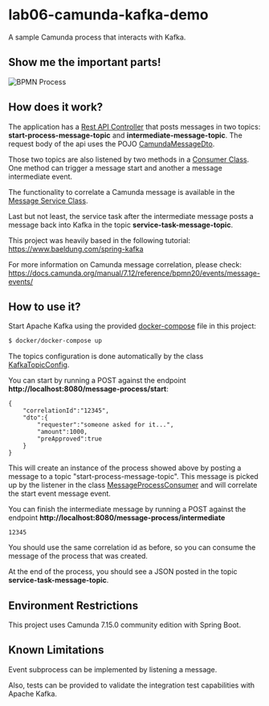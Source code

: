 # lab06-camunda-kafka-demo
A sample Camunda process that interacts with Kafka. 

## Show me the important parts!
![BPMN Process](EDPO-Event-driven/EDPO-project-group-3/demo/src/main/resources/process.png)

## How does it work?

The application has a [Rest API Controller](EDPO-Event-driven/EDPO-project-group-3/demo/src/main/java/org/camunda/bpm/demo/controller/MessageProcessRestController.java) that posts messages in two topics: **start-process-message-topic** and **intermediate-message-topic**. The request body of the api uses the POJO [CamundaMessageDto](EDPO-Event-driven/EDPO-project-group-3/demo/src/main/java/org/camunda/bpm/demo/dto/CamundaMessageDto.java).

Those two topics are also listened by two methods in a [Consumer Class](EDPO-Event-driven/EDPO-project-group-3/demo/src/main/java/org/camunda/bpm/demo/consumer/MessageProcessConsumer.java). One method can trigger a message start and another a message intermediate event.

The functionality to correlate a Camunda message is available in the [Message Service Class](EDPO-Event-driven/EDPO-project-group-3/demo/src/main/java/org/camunda/bpm/demo/consumer/MessageService.java).

Last but not least, the service task after the intermediate message posts a message back into Kafka in the topic **service-task-message-topic**.

This project was heavily based in the following tutorial: https://www.baeldung.com/spring-kafka

For more information on Camunda message correlation, please check: https://docs.camunda.org/manual/7.12/reference/bpmn20/events/message-events/

## How to use it?
Start Apache Kafka using the provided [docker-compose](/docker/docker-compose.yml) file in this project:

```bash
$ docker/docker-compose up
```
The topics configuration is done automatically by the class [KafkaTopicConfig](EDPO-Event-driven/EDPO-project-group-3/demo/src/main/java/org/camunda/bpm/demo/config/KafkaTopicConfig.java).

You can start by running a POST against the endpoint **http://localhost:8080/message-process/start**:

```
{
	"correlationId":"12345",
	"dto":{
		"requester":"someone asked for it...",
		"amount":1000,
		"preApproved":true
	}
}
```

This will create an instance of the process showed above by posting a message to a topic "start-process-message-topic". This message is picked up by the listener in the class [MessageProcessConsumer](EDPO-Event-driven/EDPO-project-group-3/demo/src/main/java/org/camunda/bpm/demo/consumer/MessageProcessConsumer.java) and will correlate the start event message event.

You can finish the intermediate message by running a POST against the endpoint **http://localhost:8080/message-process/intermediate**

```
12345
```

You should use the same correlation id as before, so you can consume the message of the process that was created.

At the end of the process, you should see a JSON posted in the topic **service-task-message-topic**.

## Environment Restrictions
This project uses Camunda 7.15.0 community edition with Spring Boot.

## Known Limitations

Event subprocess can be implemented by listening a message.

Also, tests can be provided to validate the integration test capabilities with Apache Kafka.